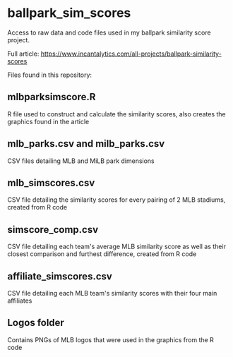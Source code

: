 # ballpark_sim_scores
Access to raw data and code files used in my ballpark similarity score project.

Full article: https://www.incantalytics.com/all-projects/ballpark-similarity-scores

Files found in this repository:

## mlbparksimscore.R
R file used to construct and calculate the similarity scores, also creates the graphics found in the article

## mlb_parks.csv and milb_parks.csv
CSV files detailing MLB and MiLB park dimensions

## mlb_simscores.csv
CSV file detailing the similarity scores for every pairing of 2 MLB stadiums, created from R code

## simscore_comp.csv
CSV file detailing each team's average MLB similarity score as well as their closest comparison and furthest difference, created from R code

## affiliate_simscores.csv
CSV file detailing each MLB team's similarity scores with their four main affiliates

## Logos folder
Contains PNGs of MLB logos that were used in the graphics from the R code
